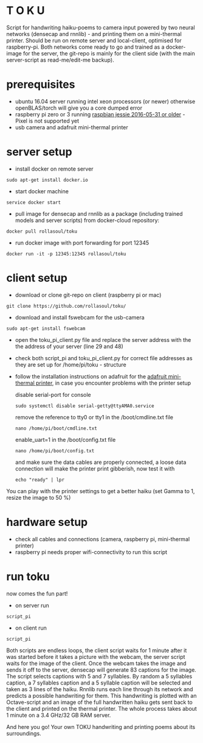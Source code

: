# T O K U

Script for handwriting haiku-poems to camera input powered by two neural networks (densecap and rnnlib) - and printing them on a mini-thermal printer. Should be run on remote server and local-client, optimised for raspberry-pi. Both networks come ready to go and trained as a docker-image for the server, the git-repo is mainly for the client side (with the main server-script as read-me/edit-me backup). 

# prerequisites
- ubuntu 16.04 server running intel xeon processors (or newer) otherwise openBLAS/torch will give you a core dumped error
- raspberry pi zero or 3 running [raspbian jessie 2016-05-31 or older](http://downloads.raspberrypi.org/raspbian/images/) - Pixel is not supported yet
- usb camera and adafruit mini-thermal printer

# server setup

- install docker on remote server
```
sudo apt-get install docker.io
```

- start docker machine
```
service docker start
```

- pull image for densecap and rnnlib as a package (including trained models and server scripts) from docker-cloud repository:
```
docker pull rollasoul/toku

```

- run docker image with port forwarding for port 12345
```
docker run -it -p 12345:12345 rollasoul/toku
```

# client setup

- download or clone git-repo on client (raspberry pi or mac)
```
git clone https://github.com/rollasoul/toku/
```

- download and install fswebcam for the usb-camera
```
sudo apt-get install fswebcam
```

- open the toku_pi_client.py file and replace the server address with the the address of your server (line 29 and 48)

- check both script_pi and toku_pi_client.py for correct file addresses as they are set up for /home/pi/toku - structure

- follow the installation instructions on adafruit for the [adafruit mini-thermal printer](https://learn.adafruit.com/networked-thermal-printer-using-cups-and-raspberry-pi/overview), in case you encounter problems with the printer setup

  disable serial-port for console
  ```
  sudo systemctl disable serial-getty@ttyAMA0.service
  ```
  remove the reference to tty0 or tty1 in the /boot/cmdline.txt file
  ```
  nano /home/pi/boot/cmdline.txt
  ```
  enable_uart=1 in the /boot/config.txt file
  ```
  nano /home/pi/boot/config.txt
  ```
  and make sure the data cables are properly connected, a loose data connection will make the printer print gibberish, now test it with 
  ```
  echo "ready" | lpr
  ```  
 You can play with the printer settings to get a better haiku (set Gamma to 1, resize the image to 50 %)
  
# hardware setup

- check all cables and connections (camera, raspberry pi, mini-thermal printer)
- raspberry pi needs proper wifi-connectivity to run this script

# run toku

now comes the fun part! 

- on server run
```
script_pi
```

- on client run 
```
script_pi
```

Both scripts are endless loops, the client script waits for 1 minute after it was started before it takes a picture with the webcam, the server script waits for the image of the client. Once the webcam takes the image and sends it off to the server, densecap will generate 83 captions for the image. The script selects captions with 5 and 7 syllables. By random a 5 syllables caption, a 7 syllables caption and a 5 syllable caption will be selected and taken as 3 lines of the haiku. Rnnlib runs each line through its network and predicts a possible handwriting for them. This handwriting is plotted with an Octave-script and an image of the full handwritten haiku gets sent back to the client and printed on the thermal printer. The whole process takes about 1 minute on a 3.4 GHz/32 GB RAM server. 

And here you go! Your own TOKU handwriting and printing poems about its surroundings.   
